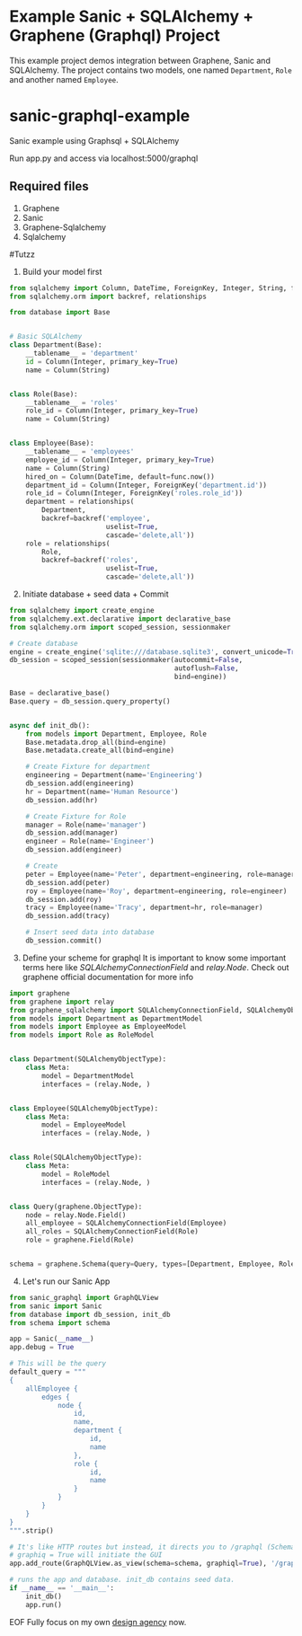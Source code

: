 Example Sanic + SQLAlchemy + Graphene (Graphql) Project
================================

This example project demos integration between Graphene, Sanic and SQLAlchemy.
The project contains two models, one named `Department`, `Role` and another
named `Employee`.

# sanic-graphql-example
Sanic example using Graphsql + SQLAlchemy

Run app.py and access via localhost:5000/graphql

## Required files
1. Graphene
2. Sanic
3. Graphene-Sqlalchemy
4. Sqlalchemy


#Tutzz
1. Build your model first
```python
from sqlalchemy import Column, DateTime, ForeignKey, Integer, String, func
from sqlalchemy.orm import backref, relationships

from database import Base


# Basic SQLAlchemy
class Department(Base):
    __tablename__ = 'department'
    id = Column(Integer, primary_key=True)
    name = Column(String)


class Role(Base):
    __tablename__ = 'roles'
    role_id = Column(Integer, primary_key=True)
    name = Column(String)


class Employee(Base):
    __tablename__ = 'employees'
    employee_id = Column(Integer, primary_key=True)
    name = Column(String)
    hired_on = Column(DateTime, default=func.now())
    department_id = Column(Integer, ForeignKey('department.id'))
    role_id = Column(Integer, ForeignKey('roles.role_id'))
    department = relationships(
        Department,
        backref=backref('employee',
                        uselist=True,
                        cascade='delete,all'))
    role = relationships(
        Role,
        backref=backref('roles',
                        uselist=True,
                        cascade='delete,all'))

```
2. Initiate database + seed data + Commit
```python
from sqlalchemy import create_engine
from sqlalchemy.ext.declarative import declarative_base
from sqlalchemy.orm import scoped_session, sessionmaker

# Create database
engine = create_engine('sqlite:///database.sqlite3', convert_unicode=True)
db_session = scoped_session(sessionmaker(autocommit=False,
                                         autoflush=False,
                                         bind=engine))

Base = declarative_base()
Base.query = db_session.query_property()


async def init_db():
    from models import Department, Employee, Role
    Base.metadata.drop_all(bind=engine)
    Base.metadata.create_all(bind=engine)

    # Create Fixture for department
    engineering = Department(name='Engineering')
    db_session.add(engineering)
    hr = Department(name='Human Resource')
    db_session.add(hr)

    # Create Fixture for Role
    manager = Role(name='manager')
    db_session.add(manager)
    engineer = Role(name='Engineer')
    db_session.add(engineer)

    # Create
    peter = Employee(name='Peter', department=engineering, role=manager)
    db_session.add(peter)
    roy = Employee(name='Roy', department=engineering, role=engineer)
    db_session.add(roy)
    tracy = Employee(name='Tracy', department=hr, role=manager)
    db_session.add(tracy)

    # Insert seed data into database
    db_session.commit()
```
3. Define your scheme for graphql 
It is important to know some important terms here like *SQLAlchemyConnectionField* and *relay.Node*. Check out graphene official documentation for more info
```python
import graphene
from graphene import relay
from graphene_sqlalchemy import SQLAlchemyConnectionField, SQLAlchemyObjectType
from models import Department as DepartmentModel
from models import Employee as EmployeeModel
from models import Role as RoleModel


class Department(SQLAlchemyObjectType):
    class Meta:
        model = DepartmentModel
        interfaces = (relay.Node, )


class Employee(SQLAlchemyObjectType):
    class Meta:
        model = EmployeeModel
        interfaces = (relay.Node, )


class Role(SQLAlchemyObjectType):
    class Meta:
        model = RoleModel
        interfaces = (relay.Node, )


class Query(graphene.ObjectType):
    node = relay.Node.Field()
    all_employee = SQLAlchemyConnectionField(Employee)
    all_roles = SQLAlchemyConnectionField(Role)
    role = graphene.Field(Role)


schema = graphene.Schema(query=Query, types=[Department, Employee, Role])
```
4. Let's run our Sanic App
```python
from sanic_graphql import GraphQLView
from sanic import Sanic
from database import db_session, init_db
from schema import schema

app = Sanic(__name__)
app.debug = True

# This will be the query
default_query = """
{
    allEmployee {
        edges {
            node {
                id,
                name,
                department {
                    id,
                    name
                },
                role {
                    id,
                    name
                }
            }
        }
    }
}
""".strip()

# It's like HTTP routes but instead, it directs you to /graphql (Schema).
# graphiq = True will initiate the GUI
app.add_route(GraphQLView.as_view(schema=schema, graphiql=True), '/graphql')

# runs the app and database. init_db contains seed data.
if __name__ == '__main__':
    init_db()
    app.run()

```

EOF
Fully focus on my own [design agency](https://zensite.co/) now.    
